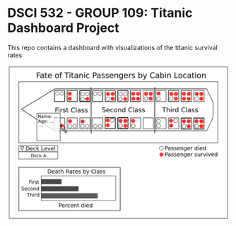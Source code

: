 # DSCI 532 - GROUP 109: Titanic Dashboard Project

This repo contains a dashboard with visualizations of the titanic survival rates

![](img/dashboard_sketch.png)
